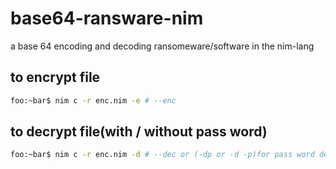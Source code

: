 # base64-ransware-nim
a base 64 encoding and decoding ransomeware/software in the nim-lang

## to encrypt file
```bash
foo:~bar$ nim c -r enc.nim -e # --enc
```
## to decrypt file(with / without pass word)

```bash
foo:~bar$ nim c -r enc.nim -d # --dec or (-dp or -d -p)for pass word decryption(pass word is in .pass.key file) 
```
